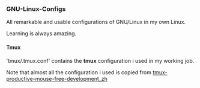 ### GNU-Linux-Configs
All remarkable and usable configurations of GNU/Linux in my own Linux.

Learning is always amazing.

#### Tmux
'tmux/.tmux.conf' contains the **tmux** configuration i used in my working job.

Note that almost all the configuration i used is copied from [tmux-productive-mouse-free-development_zh](https://www.gitbook.com/book/aquaregia/tmux-productive-mouse-free-development_zh/details)

